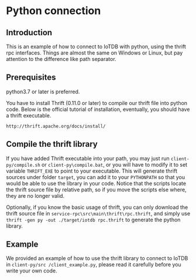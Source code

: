 <!--

    Licensed to the Apache Software Foundation (ASF) under one
    or more contributor license agreements.  See the NOTICE file
    distributed with this work for additional information
    regarding copyright ownership.  The ASF licenses this file
    to you under the Apache License, Version 2.0 (the
    "License"); you may not use this file except in compliance
    with the License.  You may obtain a copy of the License at

        http://www.apache.org/licenses/LICENSE-2.0

    Unless required by applicable law or agreed to in writing,
    software distributed under the License is distributed on an
    "AS IS" BASIS, WITHOUT WARRANTIES OR CONDITIONS OF ANY
    KIND, either express or implied.  See the License for the
    specific language governing permissions and limitations
    under the License.

-->

# Python connection
## Introduction
This is an example of how to connect to IoTDB with python, using the thrift rpc interfaces. Things 
are almost the same on Windows or Linux, but pay attention to the difference like path separator.

## Prerequisites
python3.7 or later is preferred.

You have to install Thrift (0.11.0 or later) to compile our thrift file into python code. Below is the official
tutorial of installation, eventually, you should have a thrift executable.
```
http://thrift.apache.org/docs/install/
```

## Compile the thrift library
If you have added Thrift executable into your path, you may just run `client-py/compile.sh` or
 `client-py\compile.bat`, or you will have to modify it to set variable `THRIFT_EXE` to point to
your executable. This will generate thrift sources under folder `target`, you can add it to your
`PYTHONPATH` so that you would be able to use the library in your code. Notice that the scripts
locate the thrift source file by relative path, so if you move the scripts else where, they are
no longer valid.

Optionally, if you know the basic usage of thrift, you can only download the thrift source file in
`service-rpc\src\main\thrift\rpc.thrift`, and simply use `thrift -gen py -out ./target/iotdb rpc.thrift` 
to generate the python library.

## Example
We provided an example of how to use the thrift library to connect to IoTDB in `client-py/src
/client_example.py`, please read it carefully before you write your own code.